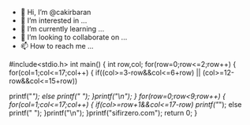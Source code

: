 - 👋 Hi, I’m @cakirbaran
- 👀 I’m interested in ...
- 🌱 I’m currently learning ...
- 💞️ I’m looking to collaborate on ...
- 📫 How to reach me ...

<!---
cakirbaran/cakirbaran is a ✨ special ✨ repository because its `README.md` (this file) appears on your GitHub profile.
You can click the Preview link to take a look at your changes.
--->
#include<stdio.h>
int main()
{
int row,col;
for(row=0;row<=2;row++)
{
for(col=1;col<=17;col++)
{
if((col>=3-row&&col<=6+row) || (col>=12-row&&col<=15+row))

printf("*");
else
printf(" ");
}printf("\n");
}
for(row=0;row<9;row++)
{
for(col=1;col<=17;col++)
{
if(col>=row+1&&col<=17-row)
printf("*");
else
printf(" ");
}printf("\n");
}printf("sifirzero.com");
return 0;
}
